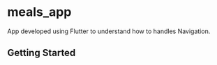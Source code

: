 # meals_app

App developed using Flutter to understand how to handles Navigation.

## Getting Started
